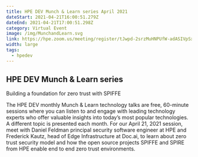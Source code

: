 ```yaml
---
title: HPE DEV Munch & Learn series April 2021
dateStart: 2021-04-21T16:00:51.279Z
dateEnd: 2021-04-21T17:00:51.298Z
category: Virtual Event
image: /img/MunchandLearn.svg
link: https://hpe.zoom.us/meeting/register/tJwpd-2srzMuHNPUfW-adASIVpSxCoqat7AV
width: large
tags:
  - hpedev
---
```

## HPE DEV Munch & Learn series
Building a foundation for zero trust with SPIFFE

The HPE DEV monthly Munch & Learn technology talks are free, 60-minute sessions where you can listen to and engage with leading technology experts who offer valuable insights into today’s most popular technologies. A different topic is presented each month. For our April 21, 2021 session, meet with Daniel Feldman principal security software engineer at HPE and Frederick Kautz, head of Edge Infrastructure at Doc.ai, to learn about zero trust security model and how the open source projects SPIFFE and SPIRE from HPE enable end to end zero trust environments.